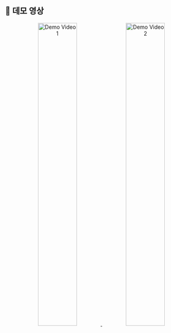## 🎥 데모 영상

<p align="center">
  <a href="https://youtube.com/shorts/L80PlBG8_gI?feature=share">
    <img src="https://img.youtube.com/vi/L80PlBG8_gI/hqdefault.jpg" alt="Demo Video 1" width="45%">
  </a>
  <a href="https://youtube.com/shorts/WZQGzZQtFS4">
    <img src="https://img.youtube.com/vi/WZQGzZQtFS4/hqdefault.jpg" alt="Demo Video 2" width="45%">
  </a>
</p>

